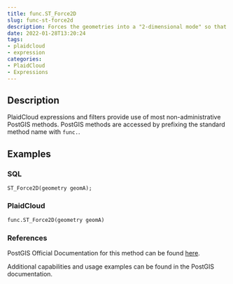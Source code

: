 ```yaml
---
title: func.ST_Force2D
slug: func-st-force2d
description: Forces the geometries into a "2-dimensional mode" so that all output representations will only have the X and Y coordinates
date: 2022-01-28T13:20:24
tags:
- plaidcloud
- expression
categories:
- PlaidCloud
- Expressions
---
```



## Description


PlaidCloud expressions and filters provide use of most non-administrative PostGIS methods. PostGIS methods are accessed by prefixing the standard method name with `func.`.



## Examples


### SQL



```
ST_Force2D(geometry geomA);
```


### PlaidCloud



```python
func.ST_Force2D(geometry geomA)
```


### References


PostGIS Official Documentation for this method can be found [here](https://postgis.net/docs/manual-3.1/ST_Force2D.html).



Additional capabilities and usage examples can be found in the PostGIS documentation.

